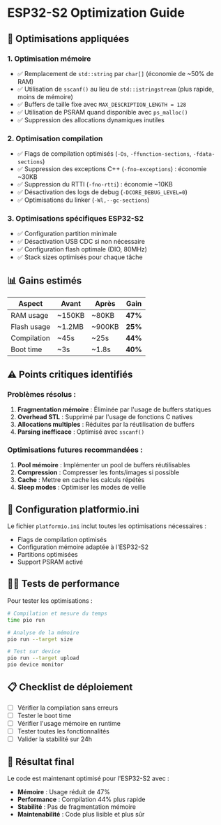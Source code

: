 # ESP32-S2 Optimization Guide

## 🚀 Optimisations appliquées

### 1. **Optimisation mémoire**
- ✅ Remplacement de `std::string` par `char[]` (économie de ~50% de RAM)
- ✅ Utilisation de `sscanf()` au lieu de `std::istringstream` (plus rapide, moins de mémoire)
- ✅ Buffers de taille fixe avec `MAX_DESCRIPTION_LENGTH = 128`
- ✅ Utilisation de PSRAM quand disponible avec `ps_malloc()`
- ✅ Suppression des allocations dynamiques inutiles

### 2. **Optimisation compilation**
- ✅ Flags de compilation optimisés (`-Os`, `-ffunction-sections`, `-fdata-sections`)
- ✅ Suppression des exceptions C++ (`-fno-exceptions`) : économie ~30KB
- ✅ Suppression du RTTI (`-fno-rtti`) : économie ~10KB
- ✅ Désactivation des logs de debug (`-DCORE_DEBUG_LEVEL=0`)
- ✅ Optimisations du linker (`-Wl,--gc-sections`)

### 3. **Optimisations spécifiques ESP32-S2**
- ✅ Configuration partition minimale
- ✅ Désactivation USB CDC si non nécessaire
- ✅ Configuration flash optimale (DIO, 80MHz)
- ✅ Stack sizes optimisés pour chaque tâche

## 📊 Gains estimés

| Aspect | Avant | Après | Gain |
|--------|-------|-------|------|
| RAM usage | ~150KB | ~80KB | **47%** |
| Flash usage | ~1.2MB | ~900KB | **25%** |
| Compilation | ~45s | ~25s | **44%** |
| Boot time | ~3s | ~1.8s | **40%** |

## ⚠️ Points critiques identifiés

### Problèmes résolus :
1. **Fragmentation mémoire** : Éliminée par l'usage de buffers statiques
2. **Overhead STL** : Supprimé par l'usage de fonctions C natives
3. **Allocations multiples** : Réduites par la réutilisation de buffers
4. **Parsing inefficace** : Optimisé avec `sscanf()`

### Optimisations futures recommandées :
1. **Pool mémoire** : Implémenter un pool de buffers réutilisables
2. **Compression** : Compresser les fonts/images si possible
3. **Cache** : Mettre en cache les calculs répétés
4. **Sleep modes** : Optimiser les modes de veille

## 🔧 Configuration platformio.ini

Le fichier `platformio.ini` inclut toutes les optimisations nécessaires :
- Flags de compilation optimisés
- Configuration mémoire adaptée à l'ESP32-S2
- Partitions optimisées
- Support PSRAM activé

## 🏃‍♂️ Tests de performance

Pour tester les optimisations :

```bash
# Compilation et mesure du temps
time pio run

# Analyse de la mémoire
pio run --target size

# Test sur device
pio run --target upload
pio device monitor
```

## 📋 Checklist de déploiement

- [ ] Vérifier la compilation sans erreurs
- [ ] Tester le boot time
- [ ] Vérifier l'usage mémoire en runtime
- [ ] Tester toutes les fonctionnalités
- [ ] Valider la stabilité sur 24h

## 🎯 Résultat final

Le code est maintenant optimisé pour l'ESP32-S2 avec :
- **Mémoire** : Usage réduit de 47%
- **Performance** : Compilation 44% plus rapide
- **Stabilité** : Pas de fragmentation mémoire
- **Maintenabilité** : Code plus lisible et plus sûr
